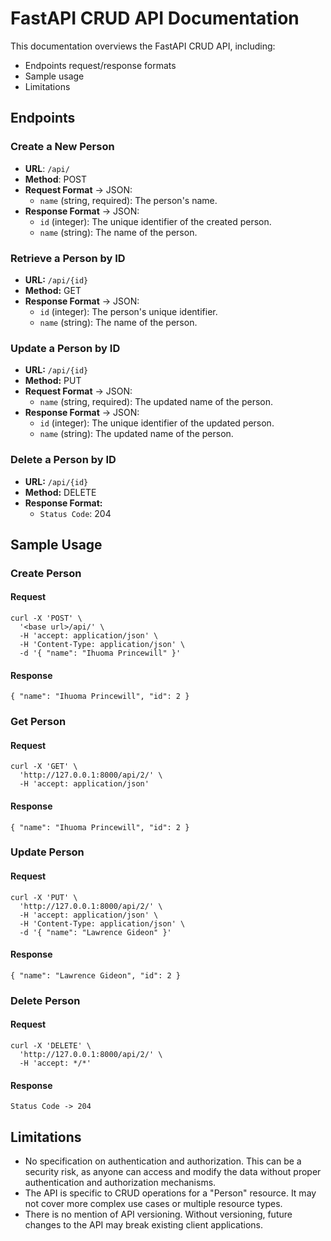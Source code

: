 
# FastAPI CRUD API Documentation

This documentation overviews the FastAPI CRUD API, including:

- Endpoints request/response formats
- Sample usage
- Limitations

## Endpoints

### Create a New Person

- **URL**: `/api/`
- **Method**: POST
- **Request Format** -> JSON:
  - `name` (string, required): The person's name.
- **Response Format** -> JSON:
  - `id` (integer): The unique identifier of the created person.
  - `name` (string): The name of the person.

### Retrieve a Person by ID

- **URL:** `/api/{id}`
- **Method:** GET
- **Response Format**  -> JSON:
  - `id` (integer): The person's unique identifier.
  - `name` (string): The name of the person.

### Update a Person by ID

- **URL:** `/api/{id}`
- **Method:** PUT
- **Request Format** -> JSON:
  - `name` (string, required): The updated name of the person.
- **Response Format** -> JSON:
  - `id` (integer): The unique identifier of the updated person.
  - `name` (string): The updated name of the person.

### Delete a Person by ID

- **URL:** `/api/{id}`
- **Method:** DELETE
- **Response Format:**
  - `Status Code`: 204

## Sample Usage

### Create Person

#### Request

```
curl -X 'POST' \
  '<base url>/api/' \
  -H 'accept: application/json' \
  -H 'Content-Type: application/json' \
  -d '{ "name": "Ihuoma Princewill" }'
```

#### Response

```
{ "name": "Ihuoma Princewill", "id": 2 }
```

### Get Person

#### Request

```
curl -X 'GET' \
  'http://127.0.0.1:8000/api/2/' \
  -H 'accept: application/json'
```

#### Response

```
{ "name": "Ihuoma Princewill", "id": 2 }
```

### Update Person

#### Request

```
curl -X 'PUT' \
  'http://127.0.0.1:8000/api/2/' \
  -H 'accept: application/json' \
  -H 'Content-Type: application/json' \
  -d '{ "name": "Lawrence Gideon" }'
```

#### Response

```
{ "name": "Lawrence Gideon", "id": 2 }
```

### Delete Person

#### Request

```
curl -X 'DELETE' \
  'http://127.0.0.1:8000/api/2/' \
  -H 'accept: */*'
```

#### Response

```
Status Code -> 204 
```

## Limitations

- No specification on authentication and authorization. This can be a security risk, as anyone can access and modify the data without proper authentication and authorization mechanisms.
- The API is specific to CRUD operations for a "Person" resource. It may not cover more complex use cases or multiple resource types.
- There is no mention of API versioning. Without versioning, future changes to the API may break existing client applications.
